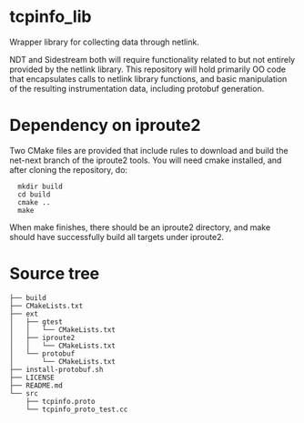 # tcpinfo_lib
Wrapper library for collecting data through netlink.

NDT and Sidestream both will require functionality related to but not entirely provided by the netlink library.  This repository will hold primarily OO code that encapsulates calls to netlink library functions, and basic manipulation of the resulting instrumentation data, including protobuf generation.

# Dependency on iproute2
Two CMake files are provided that include rules to download and build the
net-next branch of the iproute2 tools.  You will need cmake installed, and after cloning the repository, do:
```
  mkdir build
  cd build
  cmake ..
  make
```
When make finishes, there should be an iproute2 directory, and make should have successfully build all targets under iproute2.

# Source tree
```
├── build
├── CMakeLists.txt
├── ext
│   ├── gtest
│   │   └── CMakeLists.txt
│   ├── iproute2
│   │   └── CMakeLists.txt
│   └── protobuf
│       └── CMakeLists.txt
├── install-protobuf.sh
├── LICENSE
├── README.md
└── src
    ├── tcpinfo.proto
    └── tcpinfo_proto_test.cc
```
